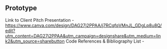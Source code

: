 Prototype
--------------------------------------------------------------------------------------------------------------------------------------------
Link to Client Pitch Presentation - https://www.canva.com/design/DAG27j2PPAA/j7RCqfqVMnJL_GDgLp8u8Q/edit?utm_content=DAG27j2PPAA&utm_campaign=designshare&utm_medium=link2&utm_source=sharebutton 
Code References & Bibliography List - 
